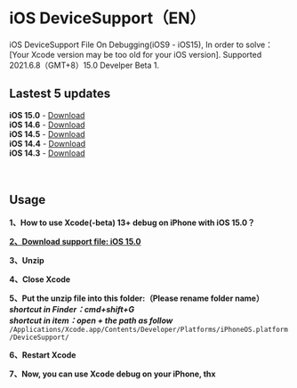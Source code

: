 # iOS DeviceSupport（EN）
iOS DeviceSupport File On Debugging(iOS9 - iOS15), In order to solve：[Your Xcode version may be too old for your iOS version]. 
Supported 2021.6.8（GMT+8）15.0 Develper Beta 1.

## Lastest 5 updates </br>

**iOS 15.0** - [Download](https://github.com/ilobos/DeviceSupport/blob/master/DeviceSupport/iOS-15/15.0.zip) </br>
**iOS 14.6** - [Download](https://github.com/ilobos/DeviceSupport/blob/master/DeviceSupport/iOS-14/14.6.zip) </br>
**iOS 14.5** - [Download](https://github.com/ilobos/DeviceSupport/blob/master/DeviceSupport/iOS-14/14.5.zip) </br>
**iOS 14.4** - [Download](https://github.com/ilobos/DeviceSupport/blob/master/DeviceSupport/iOS-14/14.4.zip) </br>
**iOS 14.3** - [Download](https://github.com/ilobos/DeviceSupport/blob/master/DeviceSupport/iOS-14/14.3.zip) </br>
</br>
</br>

## Usage

**1、How to use Xcode(-beta) 13+ debug on iPhone with iOS 15.0？**</br> 

**[2、Download support file: iOS 15.0](https://github.com/ilobos/DeviceSupport/blob/master/DeviceSupport/iOS-15/15.0.zip)** </br>

**3、Unzip**</br>

**4、Close Xcode**</br>

**5、Put the unzip file into this folder:（Please rename folder name）**</br>
***shortcut in Finder：cmd+shift+G***</br>
***shortcut in item：open + the path as follow***</br>
```/Applications/Xcode.app/Contents/Developer/Platforms/iPhoneOS.platform/DeviceSupport/```</br>

**6、Restart Xcode**</br>

**7、Now, you can use Xcode debug on your iPhone, thx**</br>
